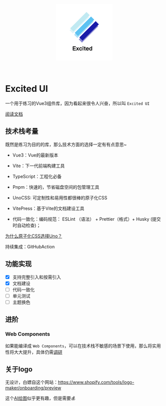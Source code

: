 <p align="center">
  <a href="https://grapevinelin.github.io/excited-ui/" target="_blank" rel="noopener noreferrer">
    <img width="180" src="docs/public/images/logo.png" alt="Vite logo">
  </a>
</p>
<br/>

# Excited UI

一个用于练习的Vue3组件库，因为看起来很令人兴奋，所以叫 `Excited UI`

[阅读文档](https://grapevinelin.github.io/excited-ui/)

## 技术栈考量

既然是练习为目的的库，那么技术方面的选择一定有有点意思~

- Vue3：Vue的最新版本
- Vite：下一代前端构建工具
- TypeScript：工程化必备
- Pnpm：快速的，节省磁盘空间的包管理工具
- UnoCSS: 可定制性和易用性都很棒的原子化CSS
- VitePress：基于Vite的文档建设工具

- 代码一致化：编码规范： ESLint （语法） + Prettier（格式）+ Husky (提交时自动检查)；

[为什么原子化CSS选择Uno？](https://antfu.me/posts/reimagine-atomic-css-zh)

持续集成：GitHubAction

## 功能实现

- [x] 支持完整引入和按需引入
- [x] 文档建设
- [ ] 代码一致化
- [ ] 单元测试
- [ ] 主题换色

## 进阶

### Web Components

如果能编译成 `Web Components`，可以在技术栈不敏感的场景下使用，那么将实用性将大大提升，具体仍需[调研](https://cn.vuejs.org/guide/extras/web-components.html#building-custom-elements-with-vue)

## 关于logo

无设计，白嫖自这个网站：https://www.shopify.com/tools/logo-maker/onboarding/preview

这个[AI绘图](https://openai.com/dall-e-2/)似乎更有趣，但是需要💰
